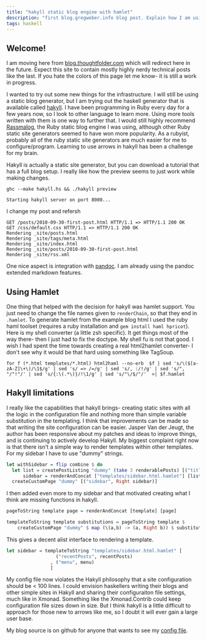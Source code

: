 ```yaml
---
title: "hakyll static blog engine with hamlet"
description: "first blog.gregweber.info blog post. Explain how I am using the hakyll static blog engine with hamlet"
tags: haskell
---
```


Welcome!
------

I am moving here from [blog.thoughtfolder.com](blog.thoughtfolder.com) which will redirect here in the future. Expect this site to contain mostly highly nerdy technical posts like the last. If you hate the colors of this page let me know- it is still a work in progress.

I wanted to try out some new things for the infrastructure. I will still be using a static blog generator, but I am trying out the haskell generator that is available called [hakyll](http://jaspervdj.be/hakyll/). I have been programming in Ruby every day for a few years now, so I look to other language to learn more. Using more tools written with them is one way to further that. I would still highly recommend [Rassmalog](rassmalog.rubyforge.org/), the Ruby static blog engine I was using, although other Ruby static site generators seemed to have won more popularity. As a rubyist, probably all of the ruby static site generators are much easier for me to configure/program. Learning to use arrows in hakyll has been a challenge for my brain.

Hakyll is actually a static site generator, but you can download a tutorial that has a full blog setup. I really like how the preview seems to just work while making changes.

~~~
ghc --make hakyll.hs && ./hakyll preview

Starting hakyll server on port 8000...
~~~

I change my post and refersh

~~~
GET /posts/2010-09-30-first-post.html HTTP/1.1 => HTTP/1.1 200 OK
GET /css/default.css HTTP/1.1 => HTTP/1.1 200 OK
Rendering _site/posts.html
Rendering _site/tags/meta.html
Rendering _site/index.html
Rendering _site/posts/2010-09-30-first-post.html
Rendering _site/rss.xml
~~~

One nice aspect is integration with [pandoc](http://johnmacfarlane.net/pandoc/README.html). I am already using the pandoc extended markdown features.

Using Hamlet
------------
One thing that helped with the decision for hakyll was hamlet support. You just need to change the file names given to `renderChain`, so that they end in `.hamlet`. To generate hamlet from the example blog html I used the ruby haml toolset (requires a ruby installation and `gem install haml hpricot`). Here is my shell converter (a little zsh specific). It get things most of the way there- then I just had to fix the doctype. My shell fu is not that good. I wish I had spent the time towards creating a real html2hamlet converter- I don't see why it would be that hard using something like TagSoup.

    for f (*.html templates/*.html) html2haml --no-erb  $f | sed 's/\($[a-zA-Z]\+\)/\1$/g' | sed 's/ => /=/g' | sed 's/, :/!/g' | sed 's/", "/"!"/' | sed 's/{:\(.*\)}/!\1/g' | sed 's/"\/$/"/'  >| $f.hamlet


Hakyll limitations
------------------

I really like the capabilities that hakyll brings- creating static
sites with all the logic in the configuration file and nothing more
than simple variable substitution in the templating.
I think that improvements can be made so that writing the site configuration can be easier.
Jasper Van der Jeugt, the author has been responsive about my patches and ideas to improve things, and is continuing to actively develop Hakyll.
My biggest complaint right now is that there isn't a simple way to render templates within other templates. For my sidebar I have to use "dummy" strings.

``` haskell
let withSidebar = flip combine $ do
  let list = createPostListing "dummy" (take 3 renderablePosts) [("title", Left "Recent Posts")]
      sidebar = renderAndConcat ["templates/sidebar.html.hamlet"] [list]
  createCustomPage "dummy" [("sidebar", Right sidebar)]
```

I then added even more to my sidebar and that motivated creating what I think are missing functions in hakyll.

``` haskell
pageToString template page = renderAndConcat [template] [page]

templateToString template substitutions = pageToString template $
    createCustomPage "dummy" $ map (\(a,b) -> (a, Right b)) $ substitutions
```

This gives a decent alist interface to rendering a template.

``` haskell
let sidebar = templateToString "templates/sidebar.html.hamlet" [
                  ("recentPosts", recentPosts)
                , ("menu", menu)
                ]
```

My config file now violates the Hakyll philosophy that a site configuration should be < 100 lines.
I could envision haskellers writing their blogs and other simple sites in Hakyll and sharing their configuraiton file settings, much like in Xmonad.
Something like the Xmonad.Contrib could keep configuration file sizes down in size.
But I think hakyll is a little difficult to approach for those new to arrows like me, so I doubt it will ever gain a large user base.

My blog source is on github for anyone that wants to see my [config file](http://github.com/gregwebs/blog.gregweber.info/blob/master/hakyll.hs).
